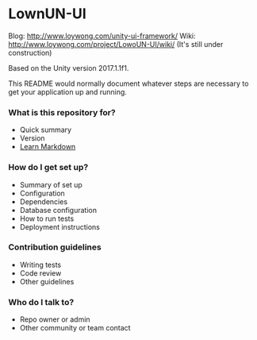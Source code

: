 # LownUN-UI

Blog: http://www.loywong.com/unity-ui-framework/
Wiki: http://www.loywong.com/project/LowoUN-UI/wiki/ (It's still under construction)

Based on the Unity version 2017.1.1f1.

This README would normally document whatever steps are necessary to get your application up and running.

### What is this repository for? ###

* Quick summary
* Version
* [Learn Markdown](https://bitbucket.org/tutorials/markdowndemo)

### How do I get set up? ###

* Summary of set up
* Configuration
* Dependencies
* Database configuration
* How to run tests
* Deployment instructions

### Contribution guidelines ###

* Writing tests
* Code review
* Other guidelines

### Who do I talk to? ###

* Repo owner or admin
* Other community or team contact
